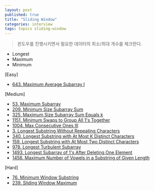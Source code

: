 ```yaml
---
layout: post
published: true
title: "Sliding Window"
categories: interview
tags: topics sliding-window
---
```


> 윈도우를 진행시키면서 필요한 데이터의 최소/최대 개수를 체크한다.

- Longest
- Maximum
- Minimum

[Easy]
- [643. Maximum Average Subarray I](/interview/2023/05/17/maximum-average-subarray-i)

[Medium]
- [53. Maximum Subarray](/interview/2023/05/21/maximum-subarray/)
- [209. Minimum Size Subarray Sum](/interview/2023/06/02/minimum-size-subarray-sum/)
- [325. Maximum Size Subarray Sum Equals k](/interview/2023/05/21/maximum-size-subarray-sum-equals-k/)
- [1151. Minimum Swaps to Group All 1's Together](/interview/2023/05/08/minimum-swaps-to-group-all-1s-together/)
- [1004. Max Consecutive Ones III](/interview/2023/05/21/max-consecutive-ones-iii/)
- [3. Longest Substring Without Repeating Characters](/interview/2023/02/21/longest-substring-without-repeating-characters/)
- [340. Longest Substring with At Most K Distinct Characters](/interview/2023/05/29/longest-substring-with-at-most-k-distinct-characters/)
- [159. Longest Substring with At Most Two Distinct Characters](/interview/2023/05/29/longest-substring-with-at-most-two-distinct-characters/)
- [978. Longest Turbulent Subarray](/interview/2023/05/21/longest-turbulent-subarray/)
- [1493. Longest Subarray of 1's After Deleting One Element](/interview/2023/05/31/longest-subarray-of-1s-after-deleting-one-element/)
- [1456. Maximum Number of Vowels in a Substring of Given Length](/interview/2023/06/05/maximum-number-of-vowels-in-a-substring-of-given-length/)

[Hard]
- [76. Minimum Window Substring](/interview/2023/05/21/minimum-window-substring/)
- [239. Sliding Window Maximum](/interview/2023/05/21/sliding-window-maximum/)